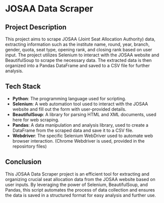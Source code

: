 # JOSAA Data Scraper

## Project Description

This project aims to scrape JOSAA (Joint Seat Allocation Authority) data, extracting information such as the institute name, round, year, branch, gender, quota, seat type, opening rank, and closing rank based on user input. The project utilizes Selenium to interact with the JOSAA website and BeautifulSoup to scrape the necessary data. The extracted data is then organized into a Pandas DataFrame and saved to a CSV file for further analysis.

## Tech Stack

- **Python**: The programming language used for scripting.
- **Selenium**: A web automation tool used to interact with the JOSAA website and fill out the form with user-provided details.
- **BeautifulSoup**: A library for parsing HTML and XML documents, used here for web scraping.
- **Pandas**: A data manipulation and analysis library, used to create a DataFrame from the scraped data and save it to a CSV file.
- **Webdriver**: The specific Selenium WebDriver used to automate web browser interaction. (Chrome Webdriver is used, provided in the reposirtory files)

## Conclusion

This JOSAA Data Scraper project is an efficient tool for extracting and organizing crucial seat allocation data from the JOSAA website based on user inputs. By leveraging the power of Selenium, BeautifulSoup, and Pandas, this script automates the process of data collection and ensures the data is saved in a structured format for easy analysis and further use.

